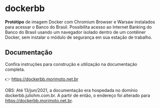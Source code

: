 # dockerbb

**Protótipo** de imagem Docker com Chromium Browser e Warsaw instalados para acessar o Banco do Brasil. Possibilita acesso ao Internet Banking do Banco do Brasil usando um navegador isolado dentro de um contêiner Docker, sem instalar o módulo de segurança em sua estação de trabalho.

## Documentação

Confira instruções para construção e utilização na documentação completa.

👉 https://dockerbb.morimoto.net.br

OBS: Até 13/jun/2021, a documentação era hospedada no domínio dockerbb.juliohm.com.br. A partir de então, o endereço foi alterado para https://dockerbb.morimoto.net.br.
